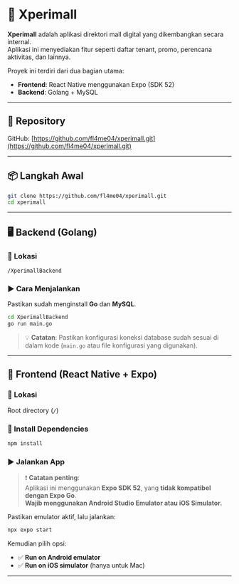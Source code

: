 # 🏬 Xperimall

**Xperimall** adalah aplikasi direktori mall digital yang dikembangkan secara internal.  
Aplikasi ini menyediakan fitur seperti daftar tenant, promo, perencana aktivitas, dan lainnya.

Proyek ini terdiri dari dua bagian utama:

- **Frontend**: React Native menggunakan Expo (SDK 52)
- **Backend**: Golang + MySQL

---

## 🔗 Repository

GitHub: [https://github.com/fl4me04/xperimall.git](https://github.com/fl4me04/xperimall.git)

---

## 📦 Langkah Awal

```bash
git clone https://github.com/fl4me04/xperimall.git
cd xperimall
```

---

## 🖥️ Backend (Golang)

### 📁 Lokasi
`/XperimallBackend`

### ▶️ Cara Menjalankan

Pastikan sudah menginstall **Go** dan **MySQL**.

```bash
cd XperimallBackend
go run main.go
```

> 💡 **Catatan**: Pastikan konfigurasi koneksi database sudah sesuai di dalam kode (`main.go` atau file konfigurasi yang digunakan).

---

## 📱 Frontend (React Native + Expo)

### 📁 Lokasi
Root directory (`/`)

### 🧩 Install Dependencies

```bash
npm install
```

### ▶️ Jalankan App

> ❗ **Catatan penting**:  
> Aplikasi ini menggunakan **Expo SDK 52**, yang **tidak kompatibel dengan Expo Go**.  
> **Wajib menggunakan Android Studio Emulator atau iOS Simulator.**

Pastikan emulator aktif, lalu jalankan:

```bash
npx expo start
```

Kemudian pilih opsi:

- ✅ **Run on Android emulator**
- ✅ **Run on iOS simulator** (hanya untuk Mac)

---

